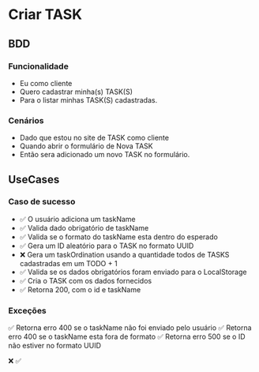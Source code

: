 # Criar TASK

## BDD

### Funcionalidade 

- Eu como cliente
- Quero cadastrar minha(s) TASK(S)
- Para o listar minhas TASK(S) cadastradas.

### Cenários

- Dado que estou no site de TASK como cliente
- Quando abrir o formulário de Nova TASK
- Então sera adicionado um novo TASK no formulário.

## UseCases

### Caso de sucesso

- ✅ O usuário adiciona um taskName
- ✅ Valida dado obrigatório de taskName
- ✅ Valida se o formato do taskName esta dentro do esperado
- ✅ Gera um ID aleatório para o TASK no formato UUID
- ❌ Gera um taskOrdination usando a quantidade todos de TASKS cadastradas em um TODO + 1
- ✅ Valida se os dados obrigatórios foram enviado para o LocalStorage
- ✅ Cria o TASK com os dados fornecidos
- ✅ Retorna 200, com o id e taskName

### Exceções

✅ Retorna erro 400 se o taskName não foi enviado pelo usuário
✅ Retorna erro 400 se o taskName esta fora de formato
✅ Retorna erro 500 se o ID não estiver no formato UUID

❌ ✅